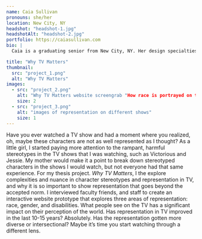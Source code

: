 ```yaml
---
name: Caia Sullivan
pronouns: she/her
location: New City, NY
headshot: "headshot-1.jpg"
headshotAlt: "headshot-2.jpg"
portfolio: https://caiasullivan.com
bio: |
  Caia is a graduating senior from New City, NY. Her design specialties include print and digital work, typography, and layout designs. She's currently fixated on shapes and primary colors, which heavily influenced her thesis project branding. She can't work on a project without watching a show or movie—her favorite Old Library movie is The Menu.

title: "Why TV Matters"
thumbnail:
  src: "project_1.png"
  alt: "Why TV Matters"
images:
  - src: "project_2.png"
    alt: "Why TV Matters website screengrab "How race is portrayed on the TV screen" "A round table on gender representation" "The show that didn't believe in disabled performers""
    size: 2
  - src: "project_3.png"
    alt: "images of representation on different shows"
    size: 1
---
```


Have you ever watched a TV show and had a moment where you realized, oh, maybe these characters are not as well represented as I thought? As a little girl, I started paying more attention to the rampant, harmful stereotypes in the TV shows that I was watching, such as Victorious and Jessie. My mother would make it a point to break down stereotyped characters in the shows I would watch, but not everyone had that same experience. For my thesis project. _Why TV Matters_, I the explore complexities and nuance in character stereotypes and representation in TV, and why it is so important to show representation that goes beyond the accepted norm. I interviewed faculty friends, and staff to create an interactive website prototype that explores three areas of representation: race, gender, and disabilities. What people see on the TV has a significant impact on their perception of the world. Has representation in TV improved in the last 10-15 years?  Absolutely. Has the representation gotten more diverse or intersectional? Maybe it’s time you start watching through a different lens. 
